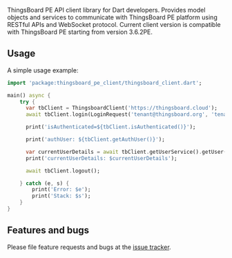 ThingsBoard PE API client library for Dart developers. Provides model objects and services to communicate with ThingsBoard PE platform using RESTful APIs and WebSocket protocol.
Current client version is compatible with ThingsBoard PE starting from version 3.6.2PE.

## Usage

A simple usage example:

```dart
import 'package:thingsboard_pe_client/thingsboard_client.dart';

main() async {
    try {
      var tbClient = ThingsboardClient('https://thingsboard.cloud');
      await tbClient.login(LoginRequest('tenant@thingsboard.org', 'tenant'));

      print('isAuthenticated=${tbClient.isAuthenticated()}');

      print('authUser: ${tbClient.getAuthUser()}');

      var currentUserDetails = await tbClient.getUserService().getUser();
      print('currentUserDetails: $currentUserDetails');

      await tbClient.logout();

    } catch (e, s) {
        print('Error: $e');
        print('Stack: $s');
    }
}
```

## Features and bugs

Please file feature requests and bugs at the [issue tracker][tracker].

[tracker]: https://github.com/thingsboard/dart_thingsboard_pe_client/issues
